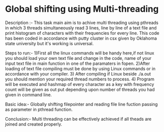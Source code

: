 # Global shifting using Multi-threading

Description :- 
  This task main aim is to achive multi threading using pthreads in which 3 threads simultaneously read 3 lines, line by line of a text file and print histogram of characters with their frequencies for every line.
This code has been coded in accordance with putty cluster in csx given by Oklahoma state university but it's working is universal.

Steps to run:-
  1)First all the linux commands will be handy here,if not linux you should load your own text file and change in the code, name of your input text file in main function in one of the paramaters in fopen.
  2)After loading of text file compiling must be done by using Linux commands or in accordance with your compiler.
  3) After compiling if Linux beside ./a.out you should mention your required thread numbers to process.
  4) Program will be executed and hashmap of every character as a key with frequency count will be given as out put depending upon number of threads you had given in command line.

Basic idea:-
  Globally shifting filepointer and reading file line fuction passing as parameter in pthread function.
  
Conclusion:-
  Multi threading can be  effectively achieved if all theads are joined and created properly.
